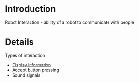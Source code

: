 # Introduction #

Robot Interaction - ability of a robot to communicate with people

# Details #

Types of interaction
  * [Display information](RobotDisplay.md)
  * Accept button pressing
  * Sound signals